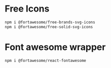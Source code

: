 
# Free Icons

```bash
npm i @fortawesome/free-brands-svg-icons
npm i @fortawesome/free-solid-svg-icons
```

# Font awesome wrapper

```bash
npm i @fortawesome/react-fontawesome
```